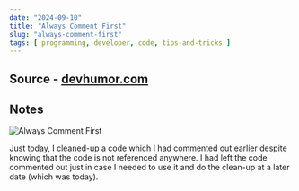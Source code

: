 ```yaml
---
date: "2024-09-10"
title: "Always Comment First"
slug: "always-comment-first"
tags: [ programming, developer, code, tips-and-tricks ]
---
```




## Source - [devhumor.com][1]

## Notes

![Always Comment First][2]

Just today, I cleaned-up a code which I had commented out earlier despite knowing that the code is not referenced anywhere. I had left the code commented out just in case I needed to use it and do the clean-up at a later date (which was today).



  [1]: https://devhumor.com/media/alwayscommentfirst
  [2]: https://devhumor.com/content/uploads/images/August2024/oldCode.jpeg
